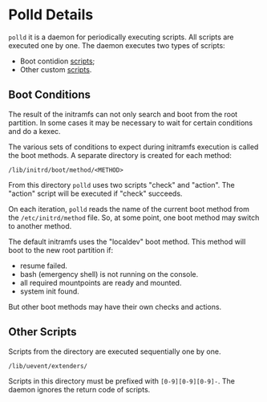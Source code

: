 # Polld Details

`polld` it is a daemon for periodically executing scripts. All scripts are
executed one by one. The daemon executes two types of scripts:

- Boot contidion [scripts](PollDetails.md#boot-conditions);
- Other custom [scripts](PollDetails.md#other-scripts).

## Boot Conditions

The result of the initramfs can not only search and boot from the root partition.
In some cases it may be necessary to wait for certain conditions and do a kexec.

The various sets of conditions to expect during initramfs execution is called
the boot methods. A separate directory is created for each method:

`/lib/initrd/boot/method/<METHOD>`

From this directory `polld` uses two scripts "check" and "action". The "action"
script will be executed if "check" succeeds.

On each iteration, `polld` reads the name of the current boot method from the
`/etc/initrd/method` file. So, at some point, one boot method may switch to
another method.

The default initramfs uses the "localdev" boot method. This method will boot to
the new root partition if:

- resume failed.
- bash (emergency shell) is not running on the console.
- all required mountpoints are ready and mounted.
- system init found.

But other boot methods may have their own checks and actions.

## Other Scripts

Scripts from the directory are executed sequentially one by one.

`/lib/uevent/extenders/`

Scripts in this directory must be prefixed with `[0-9][0-9][0-9]-`. The daemon
ignores the return code of scripts.
